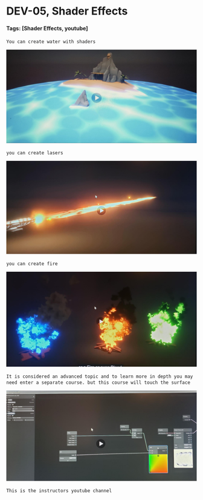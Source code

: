 # DEV-05, Shader Effects
#### Tags: [Shader Effects, youtube]

    You can create water with shaders

![](../images/DEV-05/DEV-05-A.png)

    you can create lasers

![](../images/DEV-05/DEV-05-B.png)

    you can create fire
![](../images/DEV-05/DEV-05-C.png)

    It is considered an advanced topic and to learn more in depth you may need enter a separate course. but this course will touch the surface

![](../images/DEV-05/DEV-05-D.png)

    This is the instructors youtube channel